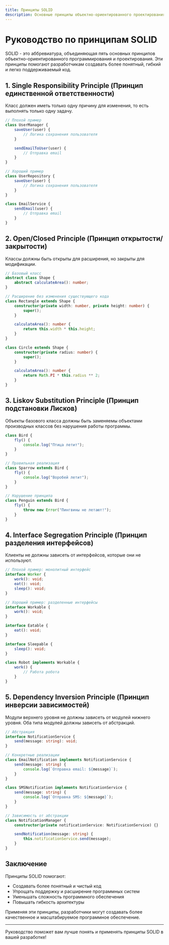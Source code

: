 ```yaml
---
title: Принципы SOLID
description: Основные принципы объектно-ориентированного проектирования, помогающие создавать гибкие и поддерживаемые программные системы
---
```


# Руководство по принципам SOLID

SOLID - это аббревиатура, объединяющая пять основных принципов объектно-ориентированного программирования и проектирования. Эти принципы помогают разработчикам создавать более понятный, гибкий и легко поддерживаемый код.

## 1. Single Responsibility Principle (Принцип единственной ответственности)

Класс должен иметь только одну причину для изменения, то есть выполнять только одну задачу.

```typescript
// Плохой пример
class UserManager {
    saveUser(user) {
        // Логика сохранения пользователя
    }

    sendEmailToUser(user) {
        // Отправка email
    }
}

// Хороший пример
class UserRepository {
    saveUser(user) {
        // Логика сохранения пользователя
    }
}

class EmailService {
    sendEmail(user) {
        // Отправка email
    }
}
```

## 2. Open/Closed Principle (Принцип открытости/закрытости)

Классы должны быть открыты для расширения, но закрыты для модификации.

```typescript
// Базовый класс
abstract class Shape {
    abstract calculateArea(): number;
}

// Расширение без изменения существующего кода
class Rectangle extends Shape {
    constructor(private width: number, private height: number) {
        super();
    }

    calculateArea(): number {
        return this.width * this.height;
    }
}

class Circle extends Shape {
    constructor(private radius: number) {
        super();
    }

    calculateArea(): number {
        return Math.PI * this.radius ** 2;
    }
}
```

## 3. Liskov Substitution Principle (Принцип подстановки Лисков)

Объекты базового класса должны быть заменяемы объектами производных классов без нарушения работы программы.

```typescript
class Bird {
    fly() {
        console.log("Птица летит");
    }
}

// Правильная реализация
class Sparrow extends Bird {
    fly() {
        console.log("Воробей летит");
    }
}

// Нарушение принципа
class Penguin extends Bird {
    fly() {
        throw new Error("Пингвины не летают!");
    }
}
```

## 4. Interface Segregation Principle (Принцип разделения интерфейсов)

Клиенты не должны зависеть от интерфейсов, которые они не используют.

```typescript
// Плохой пример: монолитный интерфейс
interface Worker {
    work(): void;
    eat(): void;
    sleep(): void;
}

// Хороший пример: разделенные интерфейсы
interface Workable {
    work(): void;
}

interface Eatable {
    eat(): void;
}

interface Sleepable {
    sleep(): void;
}

class Robot implements Workable {
    work() {
        // Работа робота
    }
}
```

## 5. Dependency Inversion Principle (Принцип инверсии зависимостей)

Модули верхнего уровня не должны зависеть от модулей нижнего уровня. Оба типа модулей должны зависеть от абстракций.

```typescript
// Абстракция
interface NotificationService {
    send(message: string): void;
}

// Конкретные реализации
class EmailNotification implements NotificationService {
    send(message: string) {
        console.log(`Отправка email: ${message}`);
    }
}

class SMSNotification implements NotificationService {
    send(message: string) {
        console.log(`Отправка SMS: ${message}`);
    }
}

// Зависимость от абстракции
class NotificationManager {
    constructor(private notificationService: NotificationService) {}

    sendNotification(message: string) {
        this.notificationService.send(message);
    }
}
```

## Заключение

Принципы SOLID помогают:
- Создавать более понятный и чистый код
- Упрощать поддержку и расширение программных систем
- Уменьшать сложность программного обеспечения
- Повышать гибкость архитектуры

Применяя эти принципы, разработчики могут создавать более качественное и масштабируемое программное обеспечение.

---
Руководство поможет вам лучше понять и применять принципы SOLID в вашей разработке!